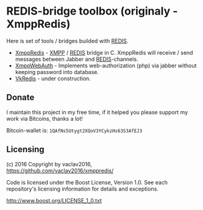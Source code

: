 # REDIS-bridge toolbox (originaly - XmppRedis)

Here is set of tools / bridges builded with [REDIS](http://redis.io/).

* [XmppRedis](xmppredis/) - [XMPP](http://xmpp.org/) / [REDIS](http://redis.io/) bridge in C. XmppRedis will receive / send messages between Jabber and [REDIS](http://redis.io/)-channels.
* [XmppWebAuth](xmppwebauth/) - Implements web-authorization (php) via jabber without keeping password into database.
* [VkRedis](vkredis/) - under construction.

## Donate

I maintain this project in my free time, if it helped you please support my work via Bitcoins, thanks a lot!

Bitcoin-wallet is: `1QAfNs5Utygt2XQoV3YCykzHs63S3AfEJ3`

## Licensing

(с) 2016 Copyright by vaclav2016, https://github.com/vaclav2016/xmppredis/

Code is licensed under the Boost License, Version 1.0. See each
repository's licensing information for details and exceptions.

http://www.boost.org/LICENSE_1_0.txt

